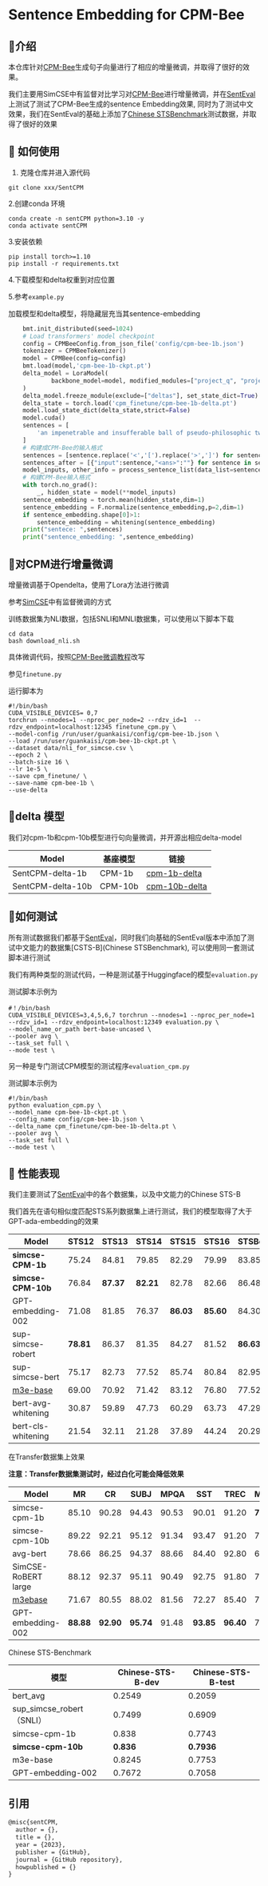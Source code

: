 # Sentence Embedding for CPM-Bee

## 📖介绍

本仓库针对[CPM-Bee](https://github.com/OpenBMB/CPM-Bee)生成句子向量进行了相应的增量微调，并取得了很好的效果。

我们主要用SimCSE中有监督对比学习对[CPM-Bee](https://github.com/OpenBMB/CPM-Bee)进行增量微调，并在[SentEval](https://github.com/facebookresearch/SentEval) 上测试了测试了CPM-Bee生成的sentence Embedding效果, 同时为了测试中文效果，我们在SentEval的基础上添加了[Chinese STSBenchmark](https://github.com/pluto-junzeng/CNSD)测试数据，并取得了很好的效果

## 🚀 如何使用

1. 克隆仓库并进入源代码

```
git clone xxx/SentCPM
```

2.创建conda 环境

```shell
conda create -n sentCPM python=3.10 -y
conda activate sentCPM
```

3.安装依赖

```shell
pip install torch>=1.10
pip install -r requirements.txt
```

4.下载模型和delta权重到对应位置

5.参考`example.py`

加载模型和delta模型，将隐藏层充当其sentence-embedding

```python
	bmt.init_distributed(seed=1024)
	# Load transformers' model checkpoint
	config = CPMBeeConfig.from_json_file('config/cpm-bee-1b.json')
	tokenizer = CPMBeeTokenizer()
    model = CPMBee(config=config)
    bmt.load(model,'cpm-bee-1b-ckpt.pt')
    delta_model = LoraModel(
            backbone_model=model, modified_modules=["project_q", "project_v"], backend="bmt"
    )
    delta_model.freeze_module(exclude=["deltas"], set_state_dict=True)
    delta_state = torch.load('cpm_finetune/cpm-bee-1b-delta.pt')
    model.load_state_dict(delta_state,strict=False)
    model.cuda()
    sentences = [
        'an impenetrable and insufferable ball of pseudo-philosophic twaddle .'
    ]
    # 构建成CPM-Bee的输入格式
    sentences = [sentence.replace('<','[').replace('>',']') for sentence in sentences]
    sentences_after = [{"input":sentence,"<ans>":""} for sentence in sentences]
    model_inputs, other_info = process_sentence_list(data_list=sentences_after)
    # 构建CPM-Bee输入格式
    with torch.no_grad():
        _, hidden_state = model(**model_inputs)
    sentence_embedding = torch.mean(hidden_state,dim=1)
    sentence_embedding = F.normalize(sentence_embedding,p=2,dim=1)
    if sentence_embedding.shape[0]>1:
        sentence_embedding = whitening(sentence_embedding)
    print("sentece: ",sentences)
    print("sentence_embedding: ",sentence_embedding)
```



## 👀对CPM进行增量微调

增量微调基于Opendelta，使用了Lora方法进行微调

参考[SimCSE](https://github.com/princeton-nlp/SimCSE)中有监督微调的方式

训练数据集为NLI数据，包括SNLI和MNLI数据集，可以使用以下脚本下载

```shell
cd data
bash download_nli.sh
```

具体微调代码，按照[CPM-Bee微调教程](https://github.com/OpenBMB/CPM-Bee/tree/main/tutorials/basic_task_finetune)改写

参见`finetune.py`

运行脚本为

```shell
#!/bin/bash
CUDA_VISIBLE_DEVICES= 0,7
torchrun --nnodes=1 --nproc_per_node=2 --rdzv_id=1  --rdzv_endpoint=localhost:12345 finetune_cpm.py \
--model-config /run/user/guankaisi/config/cpm-bee-1b.json \
--load /run/user/guankaisi/cpm-bee-1b-ckpt.pt \
--dataset data/nli_for_simcse.csv \
--epoch 2 \
--batch-size 16 \
--lr 1e-5 \
--save cpm_finetune/ \
--save-name cpm-bee-1b \
--use-delta
```

## 🔗delta 模型

我们对cpm-1b和cpm-10b模型进行句向量微调，并开源出相应delta-model

| Model             | 基座模型 | 链接                                                         |
| ----------------- | -------- | ------------------------------------------------------------ |
| SentCPM-delta-1b  | CPM-1b   | [cpm-1b-delta](https://github.com/guankaisi/SentCPM/blob/main/SentCPM/cpm_finetune/cpm-bee-1b-delta.pt) |
| SentCPM-delta-10b | CPM-10b  | [cpm-10b-delta](https://github.com/guankaisi/SentCPM/blob/main/SentCPM/cpm_finetune/cpm-bee-10b-delta.pt) |

##  🌸如何测试

所有测试数据我们都基于[SentEval](https://github.com/facebookresearch/SentEval)，同时我们向基础的SentEval版本中添加了测试中文能力的数据集[CSTS-B](Chinese STSBenchmark), 可以使用同一套测试脚本进行测试

我们有两种类型的测试代码，一种是测试基于Huggingface的模型`evaluation.py`

测试脚本示例为

```shell
#！/bin/bash
CUDA_VISIBLE_DEVICES=3,4,5,6,7 torchrun --nnodes=1 --nproc_per_node=1 --rdzv_id=1 --rdzv_endpoint=localhost:12349 evaluation.py \
--model_name_or_path bert-base-uncased \
--pooler avg \
--task_set full \
--mode test \
```

另一种是专门测试CPM模型的测试程序`evaluation_cpm.py`

测试脚本示例为

```Shell
#!/bin/bash
python evaluation_cpm.py \
--model_name cpm-bee-1b-ckpt.pt \
--config_name config/cpm-bee-1b.json \
--delta_name cpm_finetune/cpm-bee-1b-delta.pt \
--pooler avg \
--task_set full \
--mode test \
```



## 💫 性能表现

我们主要测试了[SentEval](https://github.com/facebookresearch/SentEval)中的各个数据集，以及中文能力的Chinese STS-B

我们首先在语句相似度匹配STS系列数据集上进行测试，我们的模型取得了大于GPT-ada-embedding的效果

| Model                                               | STS12     | STS13     | STS14     | STS15     | STS16     | STSBenchmark | SICKRelatedness | Avg       |
| --------------------------------------------------- | --------- | --------- | --------- | --------- | --------- | ------------ | --------------- | --------- |
| **simcse-CPM-1b**                                   | 75.24     | 84.81     | 79.85     | 82.29     | 79.99     | 83.85        | 77.42           | 80.49     |
| **simcse-CPM-10b**                                  | 76.84     | **87.37** | **82.21** | 82.78     | 82.66     | 86.48        | 79.79           | **82.59** |
| GPT-embedding-002                                   | 71.08     | 81.85     | 76.37     | **86.03** | **85.60** | 84.30        | 80.25           | 80.78     |
| sup-simcse-robert                                   | **78.81** | 86.37     | 81.35     | 84.27     | 81.52     | **86.63**    | **81.39**       | **82.91** |
| sup-simcse-bert                                     | 75.17     | 82.73     | 77.52     | 85.74     | 80.84     | 82.95        | 80.56           | 80.79     |
| [m3e-base](https://huggingface.co/moka-ai/m3e-base) | 69.00     | 70.92     | 71.42     | 83.12     | 76.80     | 77.52        | 66.57           | 73.62     |
| bert-avg-whitening                                  | 30.87     | 59.89     | 47.73     | 60.29     | 63.73     | 47.29        | 58.22           | 52.57     |
| bert-cls-whitening                                  | 21.54     | 32.11     | 21.28     | 37.89     | 44.24     | 20.29        | 42.42           | 31.40     |

在Transfer数据集上效果

**注意：Transfer数据集测试时，经过白化可能会降低效果**

| Model                                              | MR        | CR        | SUBJ      | MPQA  | SST       | TREC      | MRPC      | Avg.      |
| -------------------------------------------------- | --------- | --------- | --------- | ----- | --------- | --------- | --------- | --------- |
| simcse-cpm-1b                                      | 85.10     | 90.28     | 94.43     | 90.53 | 90.01     | 91.20     | **76.46** | 88.29     |
| simcse-cpm-10b                                     | 89.22     | 92.21     | 95.12     | 91.34 | 93.47     | 91.20     | 75.13     | 89.67     |
| avg-bert                                           | 78.66     | 86.25     | 94.37     | 88.66 | 84.40     | 92.80     | 69.54     | 84.94     |
| SimCSE-RoBERT large                                | 88.12     | 92.37     | 95.11     | 90.49 | 92.75     | 91.80     | 76.64     | 89.61     |
| [m3ebase](https://huggingface.co/moka-ai/m3e-base) | 71.67     | 80.55     | 88.02     | 81.56 | 72.27     | 85.40     | 70.84     | 78.62     |
| GPT-embedding-002                                  | **88.88** | **92.90** | **95.74** | 91.48 | **93.85** | **96.40** | 73.86     | **90.44** |

Chinese STS-Benchmark

| 模型                      | Chinese-STS-B-dev | Chinese-STS-B-test |
| ------------------------- | ----------------- | ------------------ |
| bert_avg                  | 0.2549            | 0.2059             |
| sup_simcse_robert（SNLI） | 0.7499            | 0.6909             |
| simcse-cpm-1b             | 0.838             | 0.7743             |
| **simcse-cpm-10b**        | **0.836**         | **0.7936**         |
| m3e-base                  | 0.8245            | 0.7753             |
| GPT-embedding-002         | 0.7672            | 0.7058             |





## 引用

```latex
@misc{sentCPM,
  author = {},
  title = {},
  year = {2023},
  publisher = {GitHub},
  journal = {GitHub repository},
  howpublished = {}
}
```







